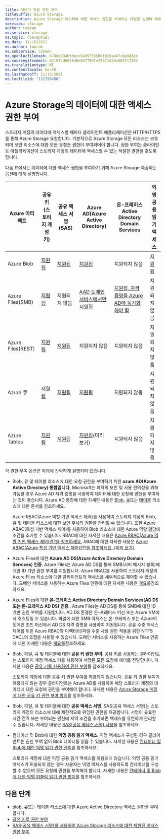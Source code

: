 ```yaml
---
title: 데이터 작업 권한 부여
titleSuffix: Azure Storage
description: Azure Storage 데이터에 대한 액세스 권한을 부여하는 다양한 방법에 대해 알아봅니다. Azure Storage Azure Active Directory, 공유 키 권한 부여 또는 SAS(공유 액세스 서명)를 사용하여 권한 부여를 지원하며 Blob에 대한 익명 액세스도 지원합니다.
services: storage
author: tamram
ms.service: storage
ms.topic: conceptual
ms.date: 11/16/2021
ms.author: tamram
ms.subservice: common
ms.openlocfilehash: 678dd934bfdece9a957595bbfb16a4e7c8e8d3de
ms.sourcegitcommit: 0415f4d064530e0d7799fe295f1d8dc003f17202
ms.translationtype: MT
ms.contentlocale: ko-KR
ms.lasthandoff: 11/17/2021
ms.locfileid: "132720400"
---
```

# <a name="authorize-access-to-data-in-azure-storage"></a>Azure Storage의 데이터에 대한 액세스 권한 부여

스토리지 계정의 데이터에 액세스할 때마다 클라이언트 애플리케이션은 HTTP/HTTPS를 통해 Azure Storage 요청합니다. 기본적으로 Azure Storage 모든 리소스는 보호되며 보안 리소스에 대한 모든 요청은 권한이 부여되어야 합니다. 권한 부여는 클라이언트 애플리케이션이 스토리지 계정의 데이터에 액세스할 수 있는 적절한 권한을 갖도록 합니다.

다음 표에서는 데이터에 대한 액세스 권한을 부여하기 위해 Azure Storage 제공하는 옵션에 대해 설명합니다.

| Azure 아티팩트 | 공유 키(스토리지 계정 키) | 공유 액세스 서명(SAS) | Azure AD(Azure Active Directory) | 온-프레미스 Active Directory Domain Services | 익명 공용 읽기 액세스 |
|--|--|--|--|--|--|
| Azure Blob | [지원됨](/rest/api/storageservices/authorize-with-shared-key/) | [지원됨](storage-sas-overview.md) | [지원됨](../blobs/authorize-access-azure-active-directory.md) | 지원되지 않음 | [지원됨](../blobs/anonymous-read-access-configure.md) |
| Azure Files(SMB) | [지원됨](/rest/api/storageservices/authorize-with-shared-key/) | 지원되지 않음 | [AAD 도메인 서비스에서만 지원됨](../files/storage-files-active-directory-overview.md) | [지원됨, 자격 증명을 Azure AD에 동기화해야 함](../files/storage-files-active-directory-overview.md) | 지원되지 않음 |
| Azure Files(REST) | [지원됨](/rest/api/storageservices/authorize-with-shared-key/) | [지원됨](storage-sas-overview.md) | 지원되지 않음 | 지원되지 않음 | 지원되지 않음 |
| Azure 큐 | [지원됨](/rest/api/storageservices/authorize-with-shared-key/) | [지원됨](storage-sas-overview.md) | [지원됨](../queues/authorize-access-azure-active-directory.md) | 지원되지 않음 | 지원되지 않음 |
| Azure Tables | [지원됨](/rest/api/storageservices/authorize-with-shared-key/) | [지원됨](storage-sas-overview.md) | [지원됨](../tables/authorize-access-azure-active-directory.md)(미리 보기) | 지원되지 않음 | 지원되지 않음 |

각 권한 부여 옵션은 아래에 간략하게 설명되어 있습니다.

- Blob, 큐 및 테이블 리소스에 대한 요청 권한을 부여하기 위한 **azure AD(Azure Active Directory) 통합입니다.** Microsoft는 최적의 보안 및 사용 편의성을 위해 가능한 경우 Azure AD 자격 증명을 사용하여 데이터에 대한 요청에 권한을 부여하는 것이 좋습니다. Azure AD 통합에 대한 자세한 내용은 [Blob,](../blobs/authorize-access-azure-active-directory.md) [큐](../queues/authorize-access-azure-active-directory.md)또는 [테이블](../tables/authorize-access-azure-active-directory.md) 리소스에 대한 문서를 참조하세요.

    Azure RBAC(Azure 역할 기반 액세스 제어)를 사용하여 스토리지 계정의 Blob, 큐 및 테이블 리소스에 대한 보안 주체의 권한을 관리할 수 있습니다. 또한 Azure ABAC(특성 기반 액세스 제어)를 사용하여 Blob 리소스에 대한 Azure 역할 할당에 조건을 추가할 수 있습니다. RBAC에 대한 자세한 내용은 [Azure RBAC(Azure 역할 기반 액세스 제어)란?을 참조하세요.](../../role-based-access-control/overview.md) ABAC에 대한 자세한 내용은 [Azure ABAC(Azure 특성 기반 액세스 제어)란?을 참조하세요. (미리 보기)](../../role-based-access-control/conditions-overview.md).

- Azure Files에 대한 **Azure AD DS(Azure Active Directory Domain Services) 인증**. Azure Files는 Azure AD DS를 통해 SMB(서버 메시지 블록)에 대한 ID 기반 권한 부여를 지원합니다. Azure RBAC를 사용하여 스토리지 계정의 Azure Files 리소스에 대한 클라이언트의 액세스를 세부적으로 제어할 수 있습니다. 도메인 서비스를 사용하는 Azure Files 인증에 대한 자세한 내용은 [개요를](../files/storage-files-active-directory-overview.md)참조하세요.

- Azure Files에 대한 **온-프레미스 Active Directory Domain Services(AD DS 또는 온-프레미스 AD DS) 인증** . Azure Files는 AD DS를 통해 SMB에 대한 ID 기반 권한 부여를 지원합니다. AD DS 환경은 온-프레미스 머신 또는 Azure VM에서 호스팅될 수 있습니다. 파일에 대한 SMB 액세스는 온-프레미스 또는 Azure의 도메인 조인 머신에서 AD DS 자격 증명을 사용하여 지원됩니다. 공유 수준 액세스 제어를 위한 Azure RBAC와 디렉터리/파일 수준 사용 권한 적용을 위한 NTFS DACL의 조합을 사용할 수 있습니다. 도메인 서비스를 사용하는 Azure Files 인증에 대한 자세한 내용은 [개요를](../files/storage-files-active-directory-overview.md)참조하세요.

- Blob, 파일, 큐 및 테이블에 대한 **공유 키 권한 부여**. 공유 키를 사용하는 클라이언트는 스토리지 계정 액세스 키를 사용하여 서명된 모든 요청에 헤더를 전달합니다. 자세한 내용은 [공유 키를 사용하여 권한 부여](/rest/api/storageservices/authorize-with-shared-key/)를 참조하세요.

    스토리지 계정에 대한 공유 키 권한 부여를 허용되지 않습니다. 공유 키 권한 부여가 허용되지 않는 경우 클라이언트는 Azure AD를 사용하여 해당 스토리지 계정의 데이터에 대한 요청에 권한을 부여해야 합니다. 자세한 내용은 [Azure Storage 계정에 대한 공유 키 권한 부여 방지](shared-key-authorization-prevent.md)를 참조하세요.

- Blob, 파일, 큐 및 테이블에 대한 **공유 액세스 서명**. SAS(공유 액세스 서명)는 스토리지 계정의 리소스에 대해 제한적으로 위임된 권한을 제공합니다. 서명이 유효한 시간 간격 또는 부여되는 권한에 제약 조건을 추가하면 액세스를 유연하게 관리할 수 있습니다. 자세한 내용은 [SAS(공유 액세스 서명) 사용](storage-sas-overview.md)을 참조하세요.

- 컨테이너 및 Blob에 대한 **익명 공용 읽기 액세스**. 익명 액세스가 구성된 경우 클라이언트는 권한 부여 없이 Blob 데이터를 읽을 수 있습니다. 자세한 내용은 [컨테이너 및 Blob에 대한 익명 읽기 권한 관리](../blobs/anonymous-read-access-configure.md)를 참조하세요.

    스토리지 계정에 대한 익명 공용 읽기 액세스를 허용되지 않습니다. 익명 공용 읽기 액세스가 허용되지 않는 경우 사용자는 익명 액세스를 사용하도록 컨테이너를 구성할 수 없으며 모든 요청에 권한을 부여해야 합니다. 자세한 내용은 [컨테이너 및 Blob에 대한 익명 퍼블릭 읽기 권한 방지](../blobs/anonymous-read-access-prevent.md)를 참조하세요.

## <a name="next-steps"></a>다음 단계

- [blob,](../blobs/authorize-access-azure-active-directory.md) [큐](../queues/authorize-access-azure-active-directory.md)또는 [테이블](../tables/authorize-access-azure-active-directory.md) 리소스에 대한 Azure Active Directory 액세스 권한을 부여합니다.
- [공유 키로 권한 부여](/rest/api/storageservices/authorize-with-shared-key/)
- [SAS(공유 액세스 서명)를 사용하여 Azure Storage 리소스에 대한 제한된 액세스 권한 부여](storage-sas-overview.md)
        